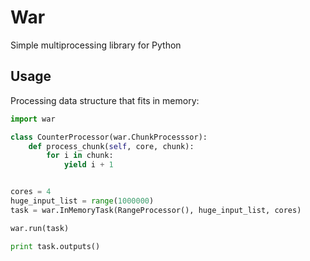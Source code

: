 # War
Simple multiprocessing library for Python

## Usage
Processing data structure that fits in memory:

```python
import war

class CounterProcessor(war.ChunkProcesssor):
    def process_chunk(self, core, chunk):
        for i in chunk:
            yield i + 1


cores = 4
huge_input_list = range(1000000)
task = war.InMemoryTask(RangeProcessor(), huge_input_list, cores)

war.run(task)

print task.outputs()
```

